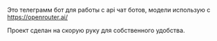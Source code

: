 Это телеграмм бот для работы с api чат ботов, модели использую с https://openrouter.ai/

Проект сделан на скорую руку для собственного удобства.
